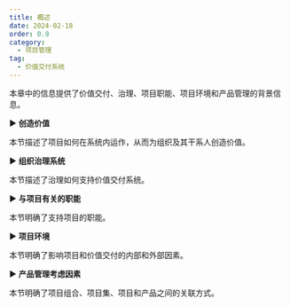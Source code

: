 ```yaml
---
title: 概述
date: 2024-02-18
order: 0.9
category:
  - 项目管理
tag:
  - 价值交付系统
---
```


本章中的信息提供了价值交付、治理、项目职能、项目环境和产品管理的背景信息。

▶ **创造价值**

本节描述了项目如何在系统内运作，从而为组织及其干系人创造价值。

▶ **组织治理系统**

本节描述了治理如何支持价值交付系统。

▶ **与项目有关的职能**

本节明确了支持项目的职能。

▶ **项目环境**

本节明确了影响项目和价值交付的内部和外部因素。

▶ **产品管理考虑因素**

本节明确了项目组合、项目集、项目和产品之间的关联方式。